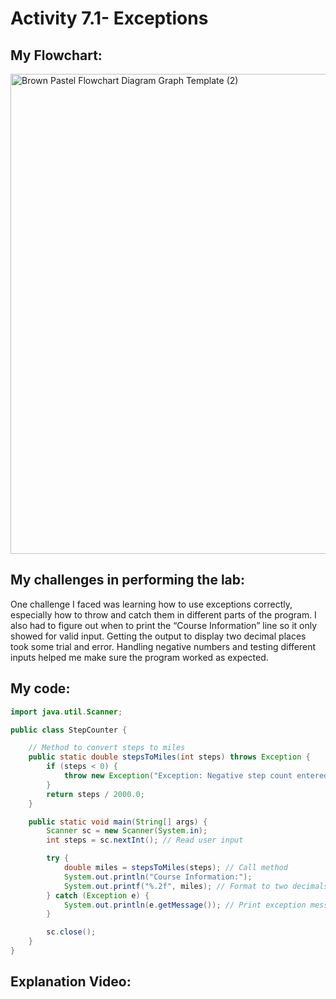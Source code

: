 
# Activity 7.1- Exceptions

## My Flowchart:
<img width="1024" height="768" alt="Brown Pastel Flowchart Diagram Graph Template (2)" src="https://github.com/user-attachments/assets/43ad61d5-f6ac-46ee-93ee-5c803590329e" />

## My challenges in performing the lab:
One challenge I faced was learning how to use exceptions correctly, especially how to throw and catch them in different parts of the program. 
I also had to figure out when to print the “Course Information” line so it only showed for valid input. Getting the output to display two decimal places took some trial and error. 
Handling negative numbers and testing different inputs helped me make sure the program worked as expected.

## My code:
```java
import java.util.Scanner;

public class StepCounter {

    // Method to convert steps to miles
    public static double stepsToMiles(int steps) throws Exception {
        if (steps < 0) {
            throw new Exception("Exception: Negative step count entered.");
        }
        return steps / 2000.0;
    }

    public static void main(String[] args) {
        Scanner sc = new Scanner(System.in);
        int steps = sc.nextInt(); // Read user input

        try {
            double miles = stepsToMiles(steps); // Call method
            System.out.println("Course Information:");
            System.out.printf("%.2f", miles); // Format to two decimals
        } catch (Exception e) {
            System.out.println(e.getMessage()); // Print exception message
        }

        sc.close();
    }
}

```

## Explanation Video:

